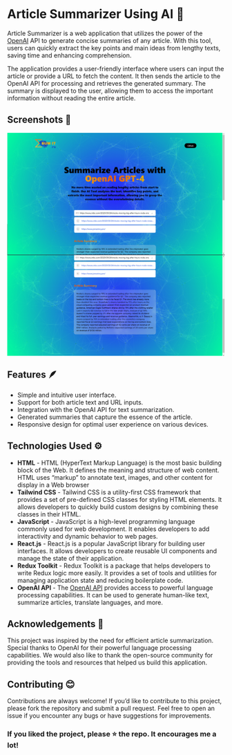 # Article Summarizer Using AI 🤖


Article Summarizer is a web application that utilizes the power of the [OpenAI](https://openai.com/) API to generate concise summaries of any article. With this tool, users can quickly extract the key points and main ideas from lengthy texts, saving time and enhancing comprehension.

The application provides a user-friendly interface where users can input the article or provide a URL to fetch the content. It then sends the article to the OpenAI API for processing and retrieves the generated summary. The summary is displayed to the user, allowing them to access the important information without reading the entire article.

## Screenshots 📜

<img src = "Screenshots/ss.png" align = 'center' >
<img src = "Screenshots/ss2.png" align = 'center' >



## Features 🪶

* Simple and intuitive user interface.
* Support for both article text and URL inputs.
* Integration with the OpenAI API for text summarization.
* Generated summaries that capture the essence of the article.
* Responsive design for optimal user experience on various devices.

## Technologies Used ⚙️

* **HTML** - HTML (HyperText Markup Language) is the most basic building block of the Web. It defines the meaning and structure of web content. HTML uses “markup” to annotate text, images, and other content for display in a Web browser
* **Tailwind CSS** - Tailwind CSS is a utility-first CSS framework that provides a set of pre-defined CSS classes for styling HTML elements. It allows developers to quickly build custom designs by combining these classes in their HTML.
* **JavaScript** - JavaScript is a high-level programming language commonly used for web development. It enables developers to add interactivity and dynamic behavior to web pages.
* **React.js** - React.js is a popular JavaScript library for building user interfaces. It allows developers to create reusable UI components and manage the state of their application.
* **Redux Toolkit** - Redux Toolkit is a package that helps developers to write Redux logic more easily. It provides a set of tools and utilities for managing application state and reducing boilerplate code.
* **OpenAI API** - The [OpenAI API](https://openai.com/blog/openai-api) provides access to powerful language processing capabilities. It can be used to generate human-like text, summarize articles, translate languages, and more.



## Acknowledgements 🙏
This project was inspired by the need for efficient article summarization.
Special thanks to OpenAI for their powerful language processing capabilities.
We would also like to thank the open-source community for providing the tools and resources that helped us build this application.

## Contributing 😊
Contributions are always welcome! If you’d like to contribute to this project, please fork the repository and submit a pull request. Feel free to open an issue if you encounter any bugs or have suggestions for improvements.

### If you liked the project, please ⭐ the repo. It encourages me a lot!
